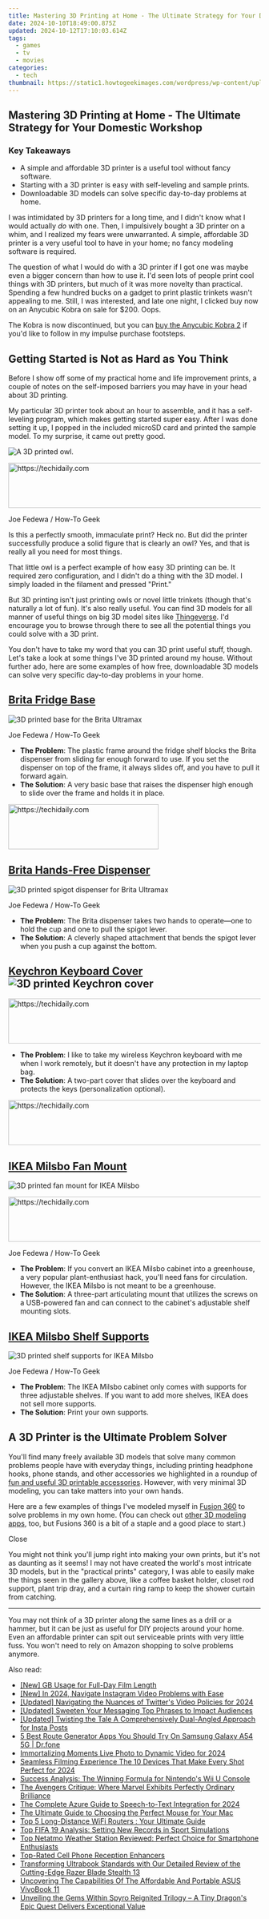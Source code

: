 ```yaml
---
title: Mastering 3D Printing at Home - The Ultimate Strategy for Your Domestic Workshop
date: 2024-10-10T18:49:00.875Z
updated: 2024-10-12T17:10:03.614Z
tags:
  - games
  - tv
  - movies
categories:
  - tech
thumbnail: https://static1.howtogeekimages.com/wordpress/wp-content/uploads/2024/02/52665234516_c61904b916_o.jpg
---
```


## Mastering 3D Printing at Home - The Ultimate Strategy for Your Domestic Workshop

### Key Takeaways

* A simple and affordable 3D printer is a useful tool without fancy software.
* Starting with a 3D printer is easy with self-leveling and sample prints.
* Downloadable 3D models can solve specific day-to-day problems at home.

 I was intimidated by 3D printers for a long time, and I didn't know what I would actually _do_ with one. Then, I impulsively bought a 3D printer on a whim, and I realized my fears were unwarranted. A simple, affordable 3D printer is a very useful tool to have in your home; no fancy modeling software is required.

 The question of what I would do with a 3D printer if I got one was maybe even a bigger concern than how to use it. I'd seen lots of people print cool things with 3D printers, but much of it was more novelty than practical. Spending a few hundred bucks on a gadget to print plastic trinkets wasn't appealing to me. Still, I was interested, and late one night, I clicked buy now on an Anycubic Kobra on sale for $200\. Oops.

 The Kobra is now discontinued, but you can [buy the Anycubic Kobra 2](https://www.amazon.com/ANYCUBIC-Firmware-Pre-Installed-Extrusion-Efficient-dp-B0C4DQFVJL/dp/B0C4DQFVJL/ref=dp%5Fob%5Ftitle%5Fce?th=1&tag=hotoge-20&ascsubtag=UUhtgUeUpU2002147&asc%5Frefurl=https%3A%2F%2Fwww.howtogeek.com%2Fi-use-a-3d-printer-all-around-my-house-heres-how%2F&asc%5Fcampaign=Evergreen) if you'd like to follow in my impulse purchase footsteps.

##  Getting Started is Not as Hard as You Think

 Before I show off some of my practical home and life improvement prints, a couple of notes on the self-imposed barriers you may have in your head about 3D printing.

 My particular 3D printer took about an hour to assemble, and it has a self-leveling program, which makes getting started super easy. After I was done setting it up, I popped in the included microSD card and printed the sample model. To my surprise, it came out pretty good.

![A 3D printed owl.](https://static1.howtogeekimages.com/wordpress/wp-content/uploads/2024/02/pxl_20230923_031135691-2.jpg) 

<!-- affiliate ads begin -->
<a href="https://aligracehair.sjv.io/c/5597632/2047411/19272" target="_top" id="2047411">
  <img src="//a.impactradius-go.com/display-ad/19272-2047411" border="0" alt="https://techidaily.com" width="728" height="90"/>
</a>
<img height="0" width="0" src="https://aligracehair.sjv.io/i/5597632/2047411/19272" style="position:absolute;visibility:hidden;" border="0" />
<!-- affiliate ads end -->

Joe Fedewa / How-To Geek

 Is this a perfectly smooth, immaculate print? Heck no. But did the printer successfully produce a solid figure that is clearly an owl? Yes, and that is really all you need for most things.

 That little owl is a perfect example of how easy 3D printing can be. It required zero configuration, and I didn't do a thing with the 3D model. I simply loaded in the filament and pressed "Print."

 But 3D printing isn't just printing owls or novel little trinkets (though that's naturally a lot of fun). It's also really useful. You can find 3D models for all manner of useful things on big 3D model sites like [Thingeverse](https://www.thingiverse.com/). I'd encourage you to browse through there to see all the potential things you could solve with a 3D print.

 You don't have to take my word that you can 3D print useful stuff, though. Let's take a look at some things I've 3D printed around my house. Without further ado, here are some examples of how free, downloadable 3D models can solve very specific day-to-day problems in your home. 

## [Brita Fridge Base](https://www.thingiverse.com/thing:5790113) 

![3D printed base for the Brita Ultramax](https://static1.howtogeekimages.com/wordpress/wp-content/uploads/2024/02/pxl_20240226_210707806.jpg) 

Joe Fedewa / How-To Geek

* **The Problem**: The plastic frame around the fridge shelf blocks the Brita dispenser from sliding far enough forward to use. If you set the dispenser on top of the frame, it always slides off, and you have to pull it forward again.
* **The Solution**: A very basic base that raises the dispenser high enough to slide over the frame and holds it in place.

<!-- affiliate ads begin -->
<a href="https://aligracehair.sjv.io/c/5597632/2135400/19272" target="_top" id="2135400">
  <img src="//a.impactradius-go.com/display-ad/19272-2135400" border="0" alt="https://techidaily.com" width="300" height="90"/>
</a>
<img height="0" width="0" src="https://aligracehair.sjv.io/i/5597632/2135400/19272" style="position:absolute;visibility:hidden;" border="0" />
<!-- affiliate ads end -->

## [Brita Hands-Free Dispenser](https://www.thingiverse.com/thing:4634881) 

![3D printed spigot dispenser for Brita Ultramax](https://static1.howtogeekimages.com/wordpress/wp-content/uploads/2024/02/vlcsnap-2024-02-26-16h38m11s610.png) 

Joe Fedewa / How-To Geek

* **The Problem**: The Brita dispenser takes two hands to operate—one to hold the cup and one to pull the spigot lever.
* **The Solution**: A cleverly shaped attachment that bends the spigot lever when you push a cup against the bottom.

## [Keychron Keyboard Cover](https://www.thingiverse.com/thing:4199997)![3D printed Keychron cover](https://static0.howtogeekimages.com/wordpress/wp-content/uploads/2024/02/pxl_20240226_211147175.jpg) 

<!-- affiliate ads begin -->
<a href="https://aligracehair.sjv.io/c/5597632/1918684/19272" target="_top" id="1918684">
  <img src="//a.impactradius-go.com/display-ad/19272-1918684" border="0" alt="https://techidaily.com" width="728" height="90"/>
</a>
<img height="0" width="0" src="https://aligracehair.sjv.io/i/5597632/1918684/19272" style="position:absolute;visibility:hidden;" border="0" />
<!-- affiliate ads end -->

* **The Problem**: I like to take my wireless Keychron keyboard with me when I work remotely, but it doesn't have any protection in my laptop bag.
* **The Solution**: A two-part cover that slides over the keyboard and protects the keys (personalization optional).

<!-- affiliate ads begin -->
<a href="https://aligracehair.sjv.io/c/5597632/2047366/19272" target="_top" id="2047366">
  <img src="//a.impactradius-go.com/display-ad/19272-2047366" border="0" alt="https://techidaily.com" width="728" height="90"/>
</a>
<img height="0" width="0" src="https://aligracehair.sjv.io/i/5597632/2047366/19272" style="position:absolute;visibility:hidden;" border="0" />
<!-- affiliate ads end -->

## [IKEA Milsbo Fan Mount](https://www.thingiverse.com/thing:4679671) 

![3D printed fan mount for IKEA Milsbo](https://static1.howtogeekimages.com/wordpress/wp-content/uploads/2024/02/pxl_20240226_210607605.jpg) 

<!-- affiliate ads begin -->
<a href="https://appsumo.8odi.net/c/5597632/2151864/7443" target="_top" id="2151864">
  <img src="//a.impactradius-go.com/display-ad/7443-2151864" border="0" alt="https://techidaily.com" width="600" height="90"/>
</a>
<img height="0" width="0" src="https://appsumo.8odi.net/i/5597632/2151864/7443" style="position:absolute;visibility:hidden;" border="0" />
<!-- affiliate ads end -->

Joe Fedewa / How-To Geek

* **The Problem**: If you convert an IKEA Milsbo cabinet into a greenhouse, a very popular plant-enthusiast hack, you'll need fans for circulation. However, the IKEA Milsbo is not meant to be a greenhouse.
* **The Solution**: A three-part articulating mount that utilizes the screws on a USB-powered fan and can connect to the cabinet's adjustable shelf mounting slots.

## [IKEA Milsbo Shelf Supports](https://www.thingiverse.com/thing:5969462) 

![3D printed shelf supports for IKEA Milsbo](https://static1.howtogeekimages.com/wordpress/wp-content/uploads/2024/02/pxl_20240226_211239413.jpg) 

Joe Fedewa / How-To Geek

* **The Problem**: The IKEA Milsbo cabinet only comes with supports for three adjustable shelves. If you want to add more shelves, IKEA does not sell more supports.
* **The Solution**: Print your own supports.

##  A 3D Printer is the Ultimate Problem Solver

 You'll find many freely available 3D models that solve many common problems people have with everyday things, including printing headphone hooks, phone stands, and other accessories we highlighted in a roundup of [fun and useful 3D printable accessories](https://extra-hints.techidaily.com/updated-bring-out-the-splendor-in-your-iphone-reflections/). However, with very minimal 3D modeling, you can take matters into your own hands.

 Here are a few examples of things I've modeled myself in [Fusion 360](https://www.anrdoezrs.net/links/3607085/type/dlg/sid/UUhtgUeUpU2002147/https://www.autodesk.com/products/fusion-360/overview?term=1-YEAR&tab=subscription) to solve problems in my own home. (You can check out [other 3D modeling apps](https://android-transfer.techidaily.com/in-2024-how-to-transfer-photos-from-oppo-find-n3-to-laptop-without-usb-drfone-by-drfone-transfer-from-android-transfer-from-android/), too, but Fusions 360 is a bit of a staple and a good place to start.)

Close 

 You might not think you'll jump right into making your own prints, but it's not as daunting as it seems! I may not have created the world's most intricate 3D models, but in the "practical prints" category, I was able to easily make the things seen in the gallery above, like a coffee basket holder, closet rod support, plant trip dray, and a curtain ring ramp to keep the shower curtain from catching. 

---

 You may not think of a 3D printer along the same lines as a drill or a hammer, but it can be just as useful for DIY projects around your home. Even an affordable printer can spit out serviceable prints with very little fuss. You won't need to rely on Amazon shopping to solve problems anymore.

<ins class="adsbygoogle"
     style="display:block"
     data-ad-format="autorelaxed"
     data-ad-client="ca-pub-7571918770474297"
     data-ad-slot="1223367746"></ins>

<ins class="adsbygoogle"
     style="display:block"
     data-ad-client="ca-pub-7571918770474297"
     data-ad-slot="8358498916"
     data-ad-format="auto"
     data-full-width-responsive="true"></ins>

<span class="atpl-alsoreadstyle">Also read:</span>
<div><ul>
<li><a href="https://some-techniques.techidaily.com/new-gb-usage-for-full-day-film-length/"><u>[New] GB Usage for Full-Day Film Length</u></a></li>
<li><a href="https://instagram-clips.techidaily.com/new-in-2024-navigate-instagram-video-problems-with-ease/"><u>[New] In 2024, Navigate Instagram Video Problems with Ease</u></a></li>
<li><a href="https://twitter-clips.techidaily.com/updated-navigating-the-nuances-of-twitters-video-policies-for-2024/"><u>[Updated] Navigating the Nuances of Twitter's Video Policies for 2024</u></a></li>
<li><a href="https://some-guidance.techidaily.com/updated-sweeten-your-messaging-top-phrases-to-impact-audiences/"><u>[Updated] Sweeten Your Messaging Top Phrases to Impact Audiences</u></a></li>
<li><a href="https://instagram-clips.techidaily.com/updated-twisting-the-tale-a-comprehensively-dual-angled-approach-for-insta-posts/"><u>[Updated] Twisting the Tale A Comprehensively Dual-Angled Approach for Insta Posts</u></a></li>
<li><a href="https://location-fake.techidaily.com/5-best-route-generator-apps-you-should-try-on-samsung-galaxy-a54-5g-drfone-by-drfone-virtual-android/"><u>5 Best Route Generator Apps You Should Try On Samsung Galaxy A54 5G | Dr.fone</u></a></li>
<li><a href="https://fox-links.techidaily.com/immortalizing-moments-live-photo-to-dynamic-video-for-2024/"><u>Immortalizing Moments Live Photo to Dynamic Video for 2024</u></a></li>
<li><a href="https://extra-skills.techidaily.com/seamless-filming-experience-the-10-devices-that-make-every-shot-perfect-for-2024/"><u>Seamless Filming Experience The 10 Devices That Make Every Shot Perfect for 2024</u></a></li>
<li><a href="https://buynow-tips.techidaily.com/success-analysis-the-winning-formula-for-nintendos-wii-u-console/"><u>Success Analysis: The Winning Formula for Nintendo's Wii U Console</u></a></li>
<li><a href="https://buynow-help.techidaily.com/the-avengers-critique-where-marvel-exhibits-perfectly-ordinary-brilliance/"><u>The Avengers Critique: Where Marvel Exhibits Perfectly Ordinary Brilliance</u></a></li>
<li><a href="https://some-skills.techidaily.com/the-complete-azure-guide-to-speech-to-text-integration-for-2024/"><u>The Complete Azure Guide to Speech-to-Text Integration for 2024</u></a></li>
<li><a href="https://buynow-help.techidaily.com/the-ultimate-guide-to-choosing-the-perfect-mouse-for-your-mac/"><u>The Ultimate Guide to Choosing the Perfect Mouse for Your Mac</u></a></li>
<li><a href="https://buynow-help.techidaily.com/top-5-long-distance-wifi-routers-your-ultimate-guide/"><u>Top 5 Long-Distance WiFi Routers : Your Ultimate Guide</u></a></li>
<li><a href="https://buynow-help.techidaily.com/top-fifa-19-analysis-setting-new-records-in-sport-simulations/"><u>Top FIFA 19 Analysis: Setting New Records in Sport Simulations</u></a></li>
<li><a href="https://buynow-help.techidaily.com/top-netatmo-weather-station-reviewed-perfect-choice-for-smartphone-enthusiasts/"><u>Top Netatmo Weather Station Reviewed: Perfect Choice for Smartphone Enthusiasts</u></a></li>
<li><a href="https://buynow-help.techidaily.com/top-rated-cell-phone-reception-enhancers/"><u>Top-Rated Cell Phone Reception Enhancers</u></a></li>
<li><a href="https://buynow-help.techidaily.com/transforming-ultrabook-standards-with-our-detailed-review-of-the-cutting-edge-razer-blade-stealth-13/"><u>Transforming Ultrabook Standards with Our Detailed Review of the Cutting-Edge Razer Blade Stealth 13</u></a></li>
<li><a href="https://buynow-help.techidaily.com/uncovering-the-capabilities-of-the-affordable-and-portable-asus-vivobook-11/"><u>Uncovering The Capabilities Of The Affordable And Portable ASUS VivoBook 11</u></a></li>
<li><a href="https://buynow-help.techidaily.com/unveiling-the-gems-within-spyro-reignited-trilogy-a-tiny-dragons-epic-quest-delivers-exceptional-value/"><u>Unveiling the Gems Within Spyro Reignited Trilogy – A Tiny Dragon's Epic Quest Delivers Exceptional Value</u></a></li>
</ul></div>

